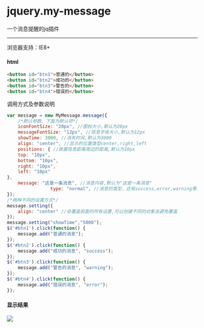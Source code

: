 # jquery.my-message
一个消息提醒的jq插件

---

浏览器支持：IE8+



#### html

```html
<button id="btn1">普通的</button>
<button id="btn2">成功的</button>
<button id="btn3">警告的</button>
<button id="btn4">错误的</button>
```

调用方式及参数说明

```javascript
var message = new MyMessage.message({
	/*默认参数，下面为默认项*/
	iconFontSize: "20px", //图标大小,默认为20px
	messageFontSize: "12px", //信息字体大小,默认为12px
	showTime: 3000, //消失时间,默认为3000
	align: "center", //显示的位置类型center,right,left
	positions: { //放置信息距离周边的距离,默认为10px
	top: "10px",
	bottom: "10px",
	right: "10px",
	left: "10px"
},
	message: "这是一条消息", //消息内容,默认为"这是一条消息"
				type: "normal", //消息的类型，还有success,error,warning等，默认为normal
});
/*两种不同的设置方式*/
message.setting({
	align: "center" //会覆盖前面的所有设置,可以创建不同的对象去避免覆盖
});
message.setting("showTime","5000");
$('#btn1').click(function() {
	message.add("普通的消息");
});
$('#btn2').click(function() {
	message.add("成功的消息", "success");
});
$('#btn3').click(function() {
	message.add("警告的消息", "warning");
});
$('#btn4').click(function() {
	message.add("错误的消息", "error");
});
```

#### 显示结果

![](http://opok8iwaa.bkt.clouddn.com/image/github/message/message.jpg)

